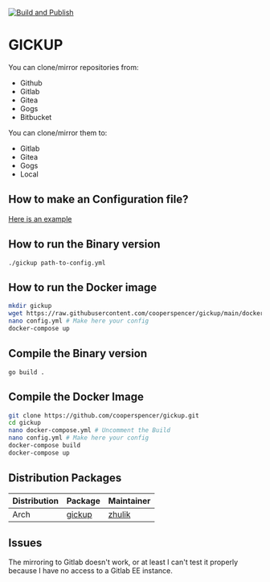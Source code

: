 [![Build and Publish](https://github.com/cooperspencer/gickup/actions/workflows/docker.yml/badge.svg)](https://github.com/cooperspencer/gickup/actions/workflows/docker.yml)
# GICKUP
You can clone/mirror repositories from:
- Github
- Gitlab
- Gitea
- Gogs
- Bitbucket

You can clone/mirror them to:
- Gitlab
- Gitea
- Gogs
- Local

## How to make an Configuration file?
[Here is an example](https://github.com/cooperspencer/gickup/blob/main/config.example.yml)

## How to run the Binary version
`./gickup path-to-config.yml`

## How to run the Docker image
```bash
mkdir gickup
wget https://raw.githubusercontent.com/cooperspencer/gickup/main/docker-compose.yml
nano config.yml # Make here your config
docker-compose up
```
## Compile the Binary version
`go build .`

## Compile the Docker Image
```bash
git clone https://github.com/cooperspencer/gickup.git
cd gickup
nano docker-compose.yml # Uncomment the Build
nano config.yml # Make here your config
docker-compose build
docker-compose up
```

## Distribution Packages
|Distribution|Package|Maintainer|
|---|---|---|
|Arch|[gickup](https://aur.archlinux.org/packages/gickup/)|[zhulik](https://github.com/zhulik)|

## Issues
The mirroring to Gitlab doesn't work, or at least I can't test it properly because I have no access to a Gitlab EE instance.